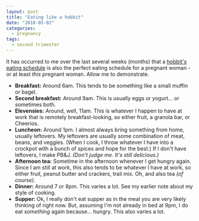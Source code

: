 ```yaml
---
layout: post
title: "Eating like a hobbit"
date: "2018-05-02"
categories:
  - pregnancy
tags:
  - second trimester
---
```


It has occurred to me over the last several weeks (months) that a [hobbit's eating schedule](https://scifi.stackexchange.com/questions/105209/what-are-hobbits-daily-eating-schedules) is also the perfect eating schedule for a pregnant woman - or at least _this_ pregnant woman. Allow me to demonstrate.

* **Breakfast:** Around 6am. This tends to be something like a small muffin or bagel.
* **Second breakfast:** Around 9am. This is usually eggs or yogurt... or sometimes both.
* **Elevensies:** Around, well, 11am. This is whatever I happen to have at work that is remotely breakfast-looking, so either fruit, a granola bar, or Cheerios.
* **Luncheon:** Around 1pm. I almost always bring something from home, usually leftovers. My leftovers are usually some combination of meat, beans, and veggies. (When I cook, I throw whatever I have into a crockpot with a bunch of spices and hope for the best.) If I don't have leftovers, I make PB&J. _(Don't judge me. It's still delicious.)_
* **Afternoon tea:** Sometime in the afternoon whenever I get hungry again. Since I am still at work, this also tends to be whatever I have at work, so either fruit, peanut butter and crackers, trail mix. Oh, and also tea _(of course)_.
* **Dinner:** Around 7 or 8pm. This varies a lot. See my earlier note about my style of cooking.
* **Supper:** Ok, I really don't eat supper as in the meal you are very likely thinking of right now. But, assuming I'm not already in bed at 9pm, I do eat _something_ again because... hungry. This also varies a lot.
